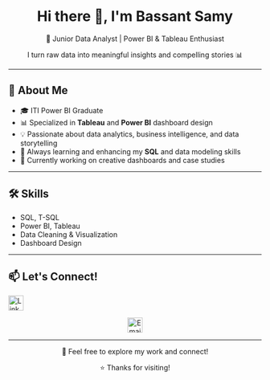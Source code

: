 <h1 align="center">Hi there 👋, I'm Bassant Samy</h1>
<p align="center">
  🌟 Junior Data Analyst | Power BI & Tableau Enthusiast  
</p>
<p align="center">
  I turn raw data into meaningful insights and compelling stories 📊  
</p>

---

## 📌 About Me

- 🎓 ITI Power BI Graduate  
- 📊 Specialized in **Tableau** and **Power BI** dashboard design  
- 💡 Passionate about data analytics, business intelligence, and data storytelling  
- 🧠 Always learning and enhancing my **SQL** and data modeling skills  
- 🚀 Currently working on creative dashboards and case studies

---

## 🛠️ Skills

- SQL, T-SQL  
- Power BI, Tableau  
- Data Cleaning & Visualization  
- Dashboard Design  

---

## 📫 Let's Connect!

<a href="https://www.linkedin.com/in/bassant-samy" target="_blank">
  <img src="https://img.icons8.com/color/48/000000/linkedin.png" alt="LinkedIn" height="30"/>
</a>
<p align="center">
  <a href="mailto:bassantsamy791@gmail.com" target="_blank">
    <img src="https://img.icons8.com/color/48/000000/gmail.png" alt="Email" height="30"/>
  </a>
</p>


---

<p align="center">
  💬 Feel free to explore my work and connect!
</p>

<p align="center">
  ⭐ Thanks for visiting!
</p>
